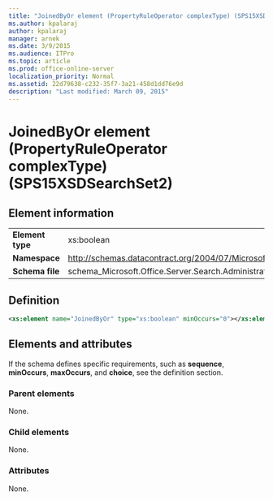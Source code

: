 ```yaml
---
title: "JoinedByOr element (PropertyRuleOperator complexType) (SPS15XSDSearchSet2)"
ms.author: kpalaraj
author: kpalaraj
manager: arnek
ms.date: 3/9/2015
ms.audience: ITPro
ms.topic: article
ms.prod: office-online-server
localization_priority: Normal
ms.assetid: 22d79638-c232-35f7-3a21-458d1dd76e9d
description: "Last modified: March 09, 2015"
---
```


# JoinedByOr element (PropertyRuleOperator complexType) (SPS15XSDSearchSet2)

 
  
## Element information

|||
|:-----|:-----|
|**Element type** <br/> |xs:boolean  <br/> |
|**Namespace** <br/> |http://schemas.datacontract.org/2004/07/Microsoft.Office.Server.Search.Administration  <br/> |
|**Schema file** <br/> |schema_Microsoft.Office.Server.Search.Administration.xsd  <br/> |
   
## Definition

```XML
<xs:element name="JoinedByOr" type="xs:boolean" minOccurs="0"></xs:element>

```

## Elements and attributes

If the schema defines specific requirements, such as **sequence**, **minOccurs**, **maxOccurs**, and **choice**, see the definition section. 
  
### Parent elements

None.
  
### Child elements

None.
  
### Attributes

None.
  

